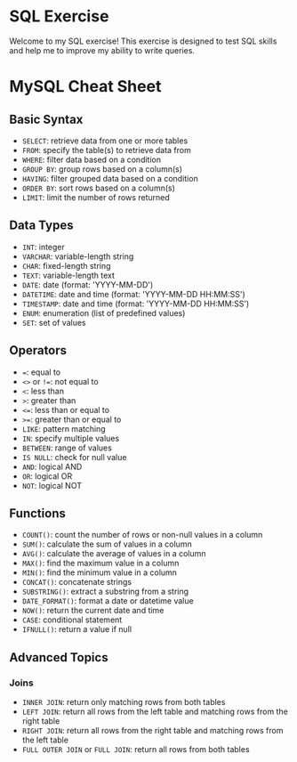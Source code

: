<h1>SQL Exercise</h1>

<p>Welcome to my SQL exercise! This exercise is designed to test SQL skills and help me  to improve my ability to write queries.</p>

# MySQL Cheat Sheet

## Basic Syntax

* `SELECT`: retrieve data from one or more tables
* `FROM`: specify the table(s) to retrieve data from
* `WHERE`: filter data based on a condition
* `GROUP BY`: group rows based on a column(s)
* `HAVING`: filter grouped data based on a condition
* `ORDER BY`: sort rows based on a column(s)
* `LIMIT`: limit the number of rows returned

## Data Types

* `INT`: integer
* `VARCHAR`: variable-length string
* `CHAR`: fixed-length string
* `TEXT`: variable-length text
* `DATE`: date (format: 'YYYY-MM-DD')
* `DATETIME`: date and time (format: 'YYYY-MM-DD HH:MM:SS')
* `TIMESTAMP`: date and time (format: 'YYYY-MM-DD HH:MM:SS')
* `ENUM`: enumeration (list of predefined values)
* `SET`: set of values

## Operators

* `=`: equal to
* `<>` or `!=`: not equal to
* `<`: less than
* `>`: greater than
* `<=`: less than or equal to
* `>=`: greater than or equal to
* `LIKE`: pattern matching
* `IN`: specify multiple values
* `BETWEEN`: range of values
* `IS NULL`: check for null value
* `AND`: logical AND
* `OR`: logical OR
* `NOT`: logical NOT

## Functions

* `COUNT()`: count the number of rows or non-null values in a column
* `SUM()`: calculate the sum of values in a column
* `AVG()`: calculate the average of values in a column
* `MAX()`: find the maximum value in a column
* `MIN()`: find the minimum value in a column
* `CONCAT()`: concatenate strings
* `SUBSTRING()`: extract a substring from a string
* `DATE_FORMAT()`: format a date or datetime value
* `NOW()`: return the current date and time
* `CASE`: conditional statement
* `IFNULL()`: return a value if null

## Advanced Topics

### Joins

* `INNER JOIN`: return only matching rows from both tables
* `LEFT JOIN`: return all rows from the left table and matching rows from the right table
* `RIGHT JOIN`: return all rows from the right table and matching rows from the left table
* `FULL OUTER JOIN` or `FULL JOIN`: return all rows from both tables

